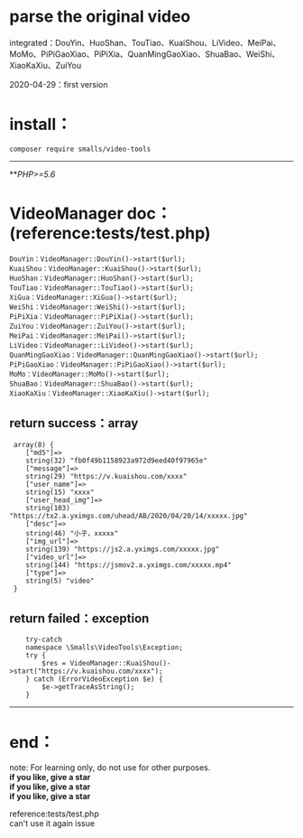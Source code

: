 # parse the original video
integrated：DouYin、HuoShan、TouTiao、KuaiShou、LiVideo、MeiPai、MoMo、PiPiGaoXiao、PiPiXia、QuanMingGaoXiao、ShuaBao、WeiShi、XiaoKaXiu、ZuiYou

2020-04-29：first version

install：  
==
    composer require smalls/video-tools
 ********
 ***PHP>=5.6*
 
 VideoManager doc：(reference:tests/test.php)
 ==
    DouYin：VideoManager::DouYin()->start($url);
    KuaiShou：VideoManager::KuaiShou()->start($url);
    HuoShan：VideoManager::HuoShan()->start($url);
    TouTiao：VideoManager::TouTiao()->start($url);
    XiGua：VideoManager::XiGua()->start($url);
    WeiShi：VideoManager::WeiShi()->start($url);
    PiPiXia：VideoManager::PiPiXia()->start($url);
    ZuiYou：VideoManager::ZuiYou()->start($url);
    MeiPai：VideoManager::MeiPai()->start($url);
    LiVideo：VideoManager::LiVideo()->start($url);
    QuanMingGaoXiao：VideoManager::QuanMingGaoXiao()->start($url);
    PiPiGaoXiao：VideoManager::PiPiGaoXiao()->start($url);
    MoMo：VideoManager::MoMo()->start($url);
    ShuaBao：VideoManager::ShuaBao()->start($url);
    XiaoKaXiu：VideoManager::XiaoKaXiu()->start($url);
   return success：array
   --
   ````
    array(8) {
       ["md5"]=>
       string(32) "fb0f49b1158923a972d9eed40f97965e"
       ["message"]=>
       string(29) "https://v.kuaishou.com/xxxx"
       ["user_name"]=>
       string(15) "xxxx"
       ["user_head_img"]=>
       string(103) "https://tx2.a.yximgs.com/uhead/AB/2020/04/20/14/xxxxx.jpg"
       ["desc"]=>
       string(46) "小子，xxxxx"
       ["img_url"]=>
       string(139) "https://js2.a.yximgs.com/xxxxx.jpg"
       ["video_url"]=>
       string(144) "https://jsmov2.a.yximgs.com/xxxxx.mp4"
       ["type"]=>
       string(5) "video"
    }
   ````
   return failed：exception
   --
   ````
       try-catch
       namespace \Smalls\VideoTools\Exception;
       try {
           $res = VideoManager::KuaiShou()->start("https://v.kuaishou.com/xxxx");
       } catch (ErrorVideoException $e) {
           $e->getTraceAsString();
       }
   ````
  ********
end：  
==
  <font>note: For learning only, do not use for other purposes.</font> <br>
  **if you like, give a star**<br>
  **if you like, give a star**<br>
  **if you like, give a star**<br>
  
  reference:tests/test.php<br>
  can't use it again issue